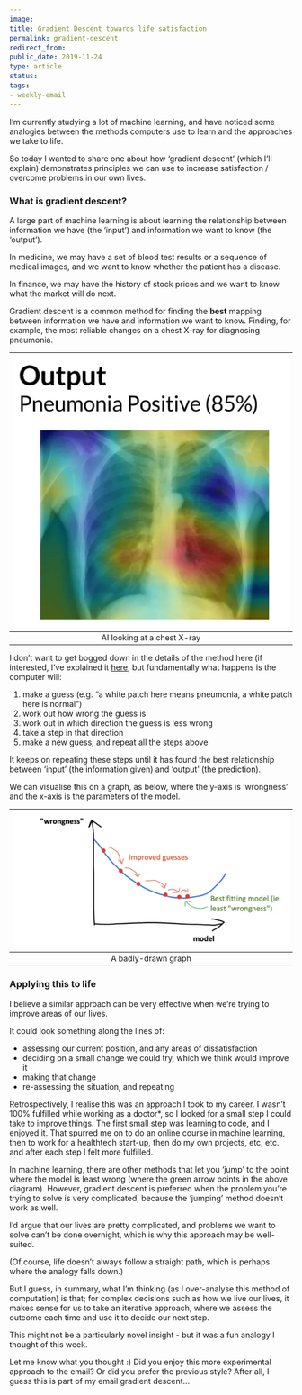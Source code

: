 ```yaml
---
image: 
title: Gradient Descent towards life satisfaction
permalink: gradient-descent
redirect_from: 
public_date: 2019-11-24
type: article
status: 
tags:
- weekly-email
---
```


I’m currently studying a lot of machine learning, and have noticed some analogies between the methods computers use to learn and the approaches we take to life.

So today I wanted to share one about how ‘gradient descent’ (which I’ll explain) demonstrates principles we can use to increase satisfaction / overcome problems in our own lives.

### **What is gradient descent?**

A large part of machine learning is about learning the relationship between information we have (the ‘input’) and information we want to know (the ‘output’).

In medicine, we may have a set of blood test results or a sequence of medical images, and we want to know whether the patient has a disease.

In finance, we may have the history of stock prices and we want to know what the market will do next.

Gradient descent is a common method for finding the **best** mapping between information we have and information we want to know. Finding, for example, the most reliable changes on a chest X-ray for diagnosing pneumonia.

| ![AI looking at a chest X-ray](assets/images/article-images/chest-x-ray.jpeg) |
|:-----------------------------------------------------------------------------:|
|                          AI looking at a chest X-ray                          |


I don’t want to get bogged down in the details of the method here (if interested, I’ve explained it [here](https://youtu.be/leDBwoaWQ6E?t=1439), but fundamentally what happens is the computer will:

1. make a guess (e.g. “a white patch here means pneumonia, a white patch here is normal”)
2. work out how wrong the guess is
3. work out in which direction the guess is less wrong
4. take a step in that direction
5. make a new guess, and repeat all the steps above

It keeps on repeating these steps until it has found the best relationship between ‘input’ (the information given) and ‘output’ (the prediction).

We can visualise this on a graph, as below, where the y-axis is ‘wrongness’ and the x-axis is the parameters of the model.

| ![gradient-descent-graph](assets/images/article-images/gradient-descent.png) | 
|:----------------------------------------------------------------------------:|
|                             A badly-drawn graph                              |


### **Applying this to life**

I believe a similar approach can be very effective when we’re trying to improve areas of our lives.

It could look something along the lines of:
- assessing our current position, and any areas of dissatisfaction
- deciding on a small change we could try, which we think would improve it
- making that change
- re-assessing the situation, and repeating

Retrospectively, I realise this was an approach I took to my career. I wasn’t 100% fulfilled while working as a doctor*, so I looked for a small step I could take to improve things. The first small step was learning to code, and I enjoyed it. That spurred me on to do an online course in machine learning, then to work for a healthtech start-up, then do my own projects, etc, etc. and after each step I felt more fulfilled.

In machine learning, there are other methods that let you ‘jump’ to the point where the model is least wrong (where the green arrow points in the above diagram). However, gradient descent is preferred when the problem you’re trying to solve is very complicated, because the ‘jumping’ method doesn’t work as well.

I’d argue that our lives are pretty complicated, and problems we want to solve can’t be done overnight, which is why this approach may be well-suited.

(Of course, life doesn’t always follow a straight path, which is perhaps where the analogy falls down.)

But I guess, in summary, what I’m thinking (as I over-analyse this method of computation) is that; for complex decisions such as how we live our lives, it makes sense for us to take an iterative approach, where we assess the outcome each time and use it to decide our next step.

This might not be a particularly novel insight - but it was a fun analogy I thought of this week.

Let me know what you thought :) Did you enjoy this more experimental approach to the email? Or did you prefer the previous style? After all, I guess this is part of my email gradient descent…